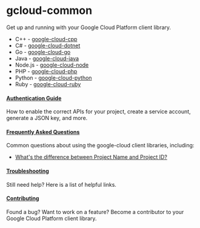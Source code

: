 # gcloud-common

Get up and running with your Google Cloud Platform client library.

  - C++ - [google-cloud-cpp](https://github.com/googleapis/google-cloud-cpp)
  - C# - [google-cloud-dotnet](https://github.com/googleapis/google-cloud-dotnet)
  - Go - [google-cloud-go](https://github.com/googleapis/google-cloud-go)
  - Java - [google-cloud-java](https://github.com/googleapis/google-cloud-java)
  - Node.js - [google-cloud-node](https://github.com/googleapis/google-cloud-node)
  - PHP - [google-cloud-php](https://github.com/googleapis/google-cloud-php)
  - Python - [google-cloud-python](https://github.com/googleapis/google-cloud-python)
  - Ruby - [google-cloud-ruby](https://github.com/googleapis/google-cloud-ruby)

#### [Authentication Guide](authentication/readme.md)

How to enable the correct APIs for your project, create a service account, generate a JSON key, and more.

#### [Frequently Asked Questions](faq/readme.md)

Common questions about using the google-cloud client libraries, including:

  - [What's the difference between Project Name and Project ID?](faq/readme.md#project-terms)

#### [Troubleshooting](troubleshooting/readme.md)

Still need help? Here is a list of helpful links.

#### [Contributing](contributing/readme.md)

Found a bug? Want to work on a feature? Become a contributor to your Google Cloud Platform client library.
